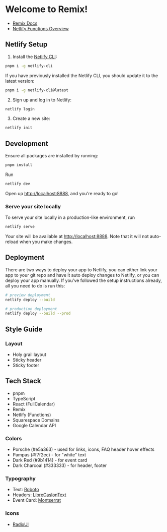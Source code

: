 # Welcome to Remix!

- [Remix Docs](https://remix.run/docs)
- [Netlify Functions Overview](https://docs.netlify.com/functions/overview)

## Netlify Setup

1. Install the [Netlify CLI](https://docs.netlify.com/cli/get-started/):

```sh
pnpm i -g netlify-cli
```

If you have previously installed the Netlify CLI, you should update it to the latest version:

```sh
pnpm i -g netlify-cli@latest
```

2. Sign up and log in to Netlify:

```sh
netlify login
```

3. Create a new site:

```sh
netlify init
```

## Development

Ensure all packages are installed by running:

```sh
pnpm install
```

Run

```sh
netlify dev
```

Open up [http://localhost:8888](http://localhost:8888), and you're ready to go!

### Serve your site locally

To serve your site locally in a production-like environment, run

```sh
netlify serve
```

Your site will be available at [http://localhost:8888](http://localhost:8888). Note that it will not auto-reload when you make changes.

## Deployment

There are two ways to deploy your app to Netlify, you can either link your app to your git repo and have it auto deploy changes to Netlify, or you can deploy your app manually. If you've followed the setup instructions already, all you need to do is run this:

```sh
# preview deployment
netlify deploy --build

# production deployment
netlify deploy --build --prod
```

## Style Guide

### Layout

- Holy grail layout
- Sticky header
- Sticky footer

## Tech Stack

- pnpm
- TypeScript
- React (FullCalendar)
- Remix
- Netlify (Functions)
- Squarespace Domains
- Google Calendar API

### Colors

- Porsche (#e5a363) - used for links, icons, FAQ header hover effects
- Pampas (#f7f2ec) - for "white" text
- Dark Red (#9b1414) - for event card
- Dark Charcoal (#333333) - for header, footer

### Typography

- Text: [Roboto](https://fonts.google.com/specimen/Roboto?query=roboto)
- Headers: [LibreCaslonText](https://fonts.google.com/specimen/Libre+Caslon+Text)
- Event Card: [Montserrat](https://fonts.google.com/specimen/Montserrat)

### Icons

- [RadixUI](https://www.radix-ui.com/icons)
